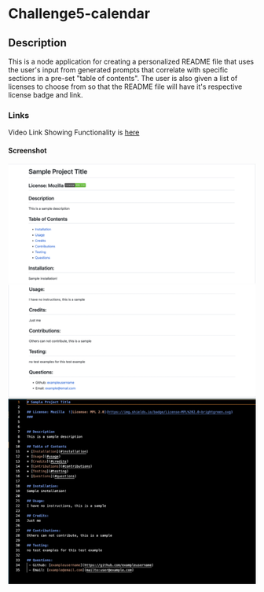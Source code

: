 # Challenge5-calendar

## Description

This is a node application for creating a personalized README file that uses the user's input from generated prompts that correlate with specific sections in a pre-set "table of contents". The user is also given a list of licenses to choose from so that the README file will have it's respective license badge and link.

### Links

Video Link Showing Functionality is [here](./Develop/video/README-Generator.mp4)

#### Screenshot

![Screenshot of Sample README on Github](./Develop/video%3Aimages/sample-readme1.png)
![Screenshot of Sample README on Github](./Develop/video%3Aimages/sample-readme2.png)
![Screenshot of Sample README on VS code](./Develop/video%3Aimages/sample-readme3.png)
